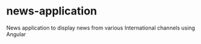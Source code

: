 # news-application
News application to display news from various International channels using Angular
